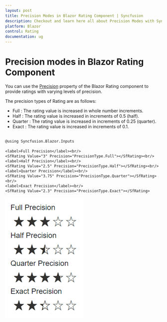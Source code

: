 ```yaml
---
layout: post
title: Precision Modes in Blazor Rating Component | Syncfusion
description: Checkout and learn here all about Precision Modes with Syncfusion Blazor Rating component in Blazor Server App and Blazor WebAssembly App.
platform: Blazor
control: Rating
documentation: ug
---
```


# Precision modes in Blazor Rating Component

You can use the [Precision](https://help.syncfusion.com/cr/blazor/Syncfusion.Blazor.Inputs.SfRating.html#Syncfusion_Blazor_Inputs_SfRating_Precision) property of the Blazor Rating component to provide ratings with varying levels of precision.

The precision types of Rating are as follows:

* Full : The rating value is increased in whole number increments.
* Half : The rating value is increased in increments of 0.5 (half). 
* Quarter : The rating value is increased in increments of 0.25 (quarter). 
* Exact : The rating value is increased in increments of 0.1. 

```cshtml

@using Syncfusion.Blazor.Inputs

<label>Full Precision</label><br/>
<SfRating Value="3" Precision="PrecisionType.Full"></SfRating><br/>
<label>Half Precision</label><br/>
<SfRating Value="2.5" Precision="PrecisionType.Half"></SfRating><br/>
<label>Quarter Precision</label><br/>
<SfRating Value="3.75" Precision="PrecisionType.Quarter"></SfRating><br/>
<label>Exact Precision</label><br/>
<SfRating Value="2.3" Precision="PrecisionType.Exact"></SfRating>

```

![Blazor Rating Component with different Precision Types](./images/blazor-rating-precision-types.png)